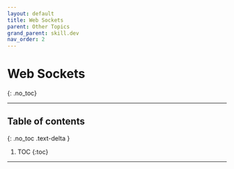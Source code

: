 ```yaml
---
layout: default
title: Web Sockets
parent: Other Topics
grand_parent: skill.dev
nav_order: 2
---
```


# Web Sockets
{: .no_toc}

---

## Table of contents
{: .no_toc .text-delta }

1. TOC
{:toc}

---
